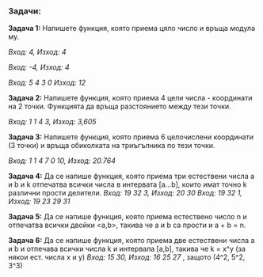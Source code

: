 <h3>Задачи:</h3>

**Задача 1:** Напишете функция, която приема цяло число и връща модула му.

*Вход: 4, Изход: 4*

*Вход: -4, Изход: 4*

*Вход: 5 4 3 0 Изход: 12*

**Задача 2:**  Напишете функция, която приема 4 цели числа - координати на 2 точки. Функцията да връща разстоянието между тези точки. 

*Вход: 1 1 4  3, Изход: 3,605*

**Задача 3:** Напишете функция, която приема 6 целочислени координати (3 точки) и връща обиколката на триъгълника по тези точки.

*Вход: 1 1 4 7 0 10, Изход: 20.764*

**Задача 4:** Да се напише функция, която приема три естествени числа a и b и k отпечатва всички числа в интервата [a...b], които имат точно k различни прости делители.
*Вход: 19 32 3, Изход: 20 30*
*Вход: 19 32 1, Изход: 19 23 29 31*

**Задача 5:** Да се напише функция, която приема естествено число n и отпечатва всички двойки <a,b>, такива че a и b са прости и a + b = n.

**Задача 6:** Да се напише функция, която приема две естествени числа a и b и отпечава всички числа k и интервала [a,b], такива че k = x^y (за някои ест. числа x и y)
*Вход: 15 30, Изход:  16 25 27*   , защото (4^2,  5^2, 3^3)


